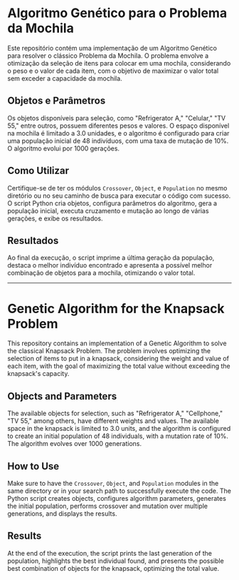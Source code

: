 
# Algoritmo Genético para o Problema da Mochila

Este repositório contém uma implementação de um Algoritmo Genético para resolver o clássico Problema da Mochila. O problema envolve a otimização da seleção de itens para colocar em uma mochila, considerando o peso e o valor de cada item, com o objetivo de maximizar o valor total sem exceder a capacidade da mochila.

## Objetos e Parâmetros

Os objetos disponíveis para seleção, como "Refrigerator A," "Celular," "TV 55," entre outros, possuem diferentes pesos e valores. O espaço disponível na mochila é limitado a 3.0 unidades, e o algoritmo é configurado para criar uma população inicial de 48 indivíduos, com uma taxa de mutação de 10%. O algoritmo evolui por 1000 gerações.

## Como Utilizar

Certifique-se de ter os módulos `Crossover`, `Object`, e `Population` no mesmo diretório ou no seu caminho de busca para executar o código com sucesso. O script Python cria objetos, configura parâmetros do algoritmo, gera a população inicial, executa cruzamento e mutação ao longo de várias gerações, e exibe os resultados.

## Resultados

Ao final da execução, o script imprime a última geração da população, destaca o melhor indivíduo encontrado e apresenta a possível melhor combinação de objetos para a mochila, otimizando o valor total.

---

# Genetic Algorithm for the Knapsack Problem

This repository contains an implementation of a Genetic Algorithm to solve the classical Knapsack Problem. The problem involves optimizing the selection of items to put in a knapsack, considering the weight and value of each item, with the goal of maximizing the total value without exceeding the knapsack's capacity.

## Objects and Parameters

The available objects for selection, such as "Refrigerator A," "Cellphone," "TV 55," among others, have different weights and values. The available space in the knapsack is limited to 3.0 units, and the algorithm is configured to create an initial population of 48 individuals, with a mutation rate of 10%. The algorithm evolves over 1000 generations.

## How to Use

Make sure to have the `Crossover`, `Object`, and `Population` modules in the same directory or in your search path to successfully execute the code. The Python script creates objects, configures algorithm parameters, generates the initial population, performs crossover and mutation over multiple generations, and displays the results.

## Results

At the end of the execution, the script prints the last generation of the population, highlights the best individual found, and presents the possible best combination of objects for the knapsack, optimizing the total value.



